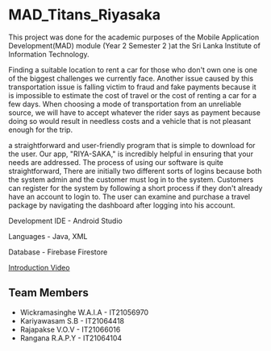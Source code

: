 # MAD_Titans_Riyasaka

This project was done for the academic purposes of the Mobile Application Development(MAD) module (Year 2 Semester 2 )at the Sri Lanka Institute of Information Technology.

Finding a suitable location to rent a car for those who don't own one is one of the biggest challenges we currently face. Another issue caused by this transportation issue is falling victim to fraud and fake payments because it is impossible to estimate the cost of travel or the cost of renting a car for a few days. When choosing a mode of transportation from an unreliable source, we will have to accept whatever the rider says as payment because doing so would result in needless costs and a vehicle that is not pleasant enough for the trip.

a straightforward and user-friendly program that is simple to download for the user. Our app, "RIYA-SAKA," is incredibly helpful in ensuring that your needs are addressed. The process of using our software is quite straightforward, There are initially two different sorts of logins because both the system admin and the customer must log in to the system. Customers can register for the system by following a short process if they don't already have an account to login to. The user can examine and purchase a travel package by navigating the dashboard after logging into his account.

Development IDE - Android Studio

Languages - Java, XML

Database - Firebase Firestore

[Introduction Video](https://www.linkedin.com/posts/abisheka-wickramasinghe-55170a23a_java-android-project-activity-6992535817013407744-THPg?utm_source=share&utm_medium=member_desktop)

## Team Members

+ Wickramasinghe W.A.I.A - IT21056970
+ Kariyawasam S.B - IT21064418
+ Rajapakse V.O.V - IT21066016
+ Rangana R.A.P.Y - IT21064104
